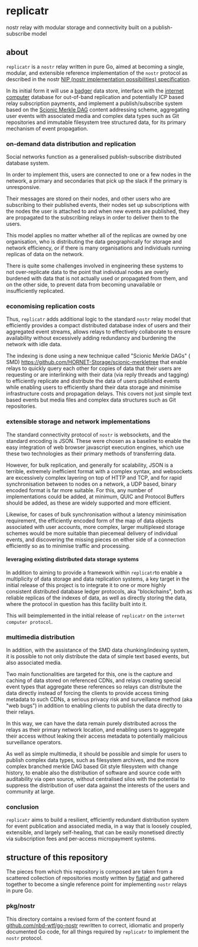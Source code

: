 # replicatr

nostr relay with modular storage and connectivity built on a publish-subscribe
model

## about

`replicatr` is a `nostr` relay written in pure Go, aimed at becoming a single,
modular, and extensible reference implementation of the `nostr` protocol as
described in the
nostr [NIP (nostr implementation possibilities) specification](https://github.com/nostr-protocol/nips).

In its initial form it will use a [badger](https://github.com/dgraph-io/badger)
data store, interface with
the [internet computer](https://internetcomputer.org/) database for out-of-band
replication and potentially ICP based relay subscription payments, and
implement a publish/subscribe system based on
the [Scionic Merkle DAG](https://github.com/HORNET-Storage/scionic-merkletree)
content addressing scheme, aggregating user events with associated media and
complex data types such as Git repositories and immutable filesystem tree
structured data, for its primary mechanism of event propagation.

### on-demand data distribution and replication

Social networks function as a generalised publish-subscribe distributed database
system.

In order to implement this, users are connected to one or a few nodes in the
network, a primary and secondaries that pick up the slack if the primary is
unresponsive.

Their messages are stored on their nodes, and other users who are subscribing to
their published events, their nodes set up subscriptions with the nodes the user
is
attached to and when new events are published, they are propagated to the
subscribing relays in order to deliver them to the users.

This model applies no matter whether all of the replicas are owned by one
organisation, who is distributing the data geographically for storage and
network efficiency, or if there is many organisations and individuals running
replicas of data on the network.

There is quite some challenges involved in engineering these systems to not
over-replicate data to the point that individual nodes are overly burdened with
data that is not actually used or propagated from them, and on the other side,
to prevent data from becoming unavailable or insufficiently replicated.

### economising replication costs

Thus, `replicatr` adds additional logic to the standard `nostr` relay model that
efficiently provides a compact distributed database index of users and their
aggregated event streams, allows relays to effectively collaborate to ensure
availability without excessively adding redundancy and burdening the network
with idle data.

The indexing is done using a new technique called "Scionic Merkle DAGs" (
SMD) https://github.com/HORNET-Storage/scionic-merkletree that enable relays to
quickly query each other for copies of data that their users are requesting or
are interlinking with their data (via reply threads and tagging) to efficiently
replicate and distribute the data of users published events while enabling users
to efficiently shard their data storage and minimise infrastructure costs and
propagation delays. This covers not just simple text based events but media
files and complex data structures such as Git repositories.

### extensible storage and network implementations

The standard connectivity protocol of `nostr` is websockets, and the standard
encoding is JSON. These were chosen as a baseline to enable the easy integration
of web browser javascript execution engines, which use these two technologies as
their primary methods of transferring data.

However, for bulk replication, and generally for scalability, JSON is a
terrible, extremely inefficient format with a complex syntax, and websockets are
excessively complex layering on top of HTTP and TCP, and for rapid
synchronisation between to nodes on a network, a UDP based, binary encoded
format is far more suitable. For this, any number of implementations could be
added, at minimum, QUIC and Protocol Buffers should be added, as these are
widely supported and more efficient.

Likewise, for cases of bulk synchronisation without a latency minimisation
requirement, the efficiently encoded form of the map of data objects associated
with user accounts, more complex, larger multiplexed storage schemes would be
more suitable than piecemeal delivery of individual events, and discovering the
missing pieces on either side of a connection efficiently so as to minimise
traffic and processing.

#### leveraging existing distributed data storage systems

In addition to aiming to provide a framework within `replicatr`to enable a
multiplicity of data storage and data replication systems, a key target in the
initial release of this project is to integrate it to one or more highly
consistent distributed database ledger protocols, aka "blockchains", both as
reliable replicas of the indexes of data, as well as directly storing the data,
where the protocol in question has this facility built into it.

This will beimplemented in the initial release of `replicatr` on
the `internet computer protocol`.

### multimedia distribution

In addition, with the assistance of the SMD data chunking/indexing system, it is
possible to not only distribute the data of simple text based events, but also
associated media.

Two main functionalities are targeted for this, one is the capture and caching
of data stored on referenced CDNs, and relays creating special event types that
aggregate these references so relays can distribute the data directly instead of
forcing the clients to provide access timing metadata to such CDNs, a serious
privacy risk and surveillance method (aka "web bugs") in addition to enabling
clients to publish the data directly to their relays.

In this way, we can have the data remain purely distributed across the relays as
their primary network location, and enabling users to aggregate their access
without leaking their access metadata to potentially malicious surveillance
operators.

As well as simple multimedia, it should be possible and simple for users to
publish complex data types, such as filesystem archives, and the more complex
branched merkle DAG based Git style filesystem with change history, to enable
also the distribution of software and source code with auditability via open
source, without centralised silos with the potential to suppress the
distribution of user data against the interests of the users and community at
large.

### conclusion

`replicatr` aims to build a resilient, efficiently redundant distribution system
for event publication and associated media, in a way that is loosely coupled,
extensible, and largely self-healing, that can be easily monetised directly via
subscription fees and per-access micropayment systems.

## structure of this repository

The pieces from which this repository is composed are taken from a scattered
collection of repositories mostly written
by [fiatjaf](https://github.com/fiatjaf) and gathered together to
become a single reference point for implementing `nostr` relays in pure Go.

### pkg/nostr

This directory contains a revised form of the content found
at [github.com/nbd-wtf/go-nostr](https://github.com/nbd-wtf/go-nostr) rewritten
to correct, idiomatic and properly documented Go code, for all things required
by `replicatr` to implement the `nostr` protocol.

